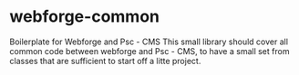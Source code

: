 webforge-common
===============

Boilerplate for Webforge and Psc - CMS
This small library should cover all common code between webforge and Psc - CMS, to have a small set from classes that are sufficient to start off a litte project.
